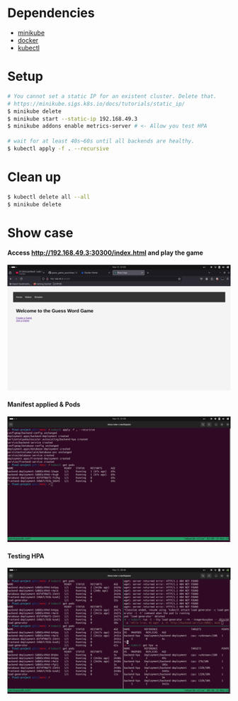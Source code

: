 # Dependencies

- [minikube](https://minikube.sigs.k8s.io/docs/start/?arch=%2Flinux%2Fx86-64%2Fstable%2Fbinary+download#Ingress)
- [docker](https://docs.docker.com/engine/install/ubuntu/)
- [kubectl](https://kubernetes.io/docs/tasks/tools/install-kubectl-linux/)

# Setup

```sh
# You cannot set a static IP for an existent cluster. Delete that.
# https://minikube.sigs.k8s.io/docs/tutorials/static_ip/
$ minikube delete
$ minikube start --static-ip 192.168.49.3
$ minikube addons enable metrics-server # <- Allow you test HPA

# wait for at least 40s~60s until all backends are healthy.
$ kubectl apply -f . --recursive
```

# Clean up
```sh
$ kubectl delete all --all
$ minikube delete
```

# Show case

#### Access http://192.168.49.3:30300/index.html and play the game
![WEBPAGE](assets/webpage.png)

#### Manifest applied & Pods
![PODS](assets/pods.png)

#### Testing HPA
![HPA-TESTING](assets/hpa-testing.png)

